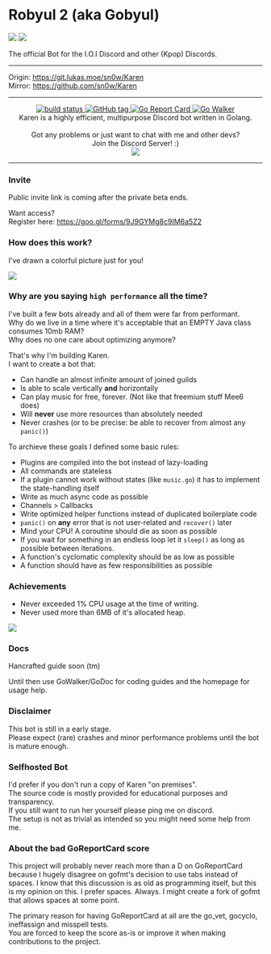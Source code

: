 # Robyul 2 (aka Gobyul)
[<img src="https://img.shields.io/badge/Support-me!-orange.svg">](https://www.paypal.me/swk)
[<img src="https://discordapp.com/api/guilds/250216966436945920/widget.png?style=shield">](https://discord.gg/NWwv299)

The official Bot for the I.O.I Discord and other (Kpop) Discords.

<hr>

Origin: https://git.lukas.moe/sn0w/Karen<br>
Mirror: https://github.com/sn0w/Karen

<hr>

<p align="center">
  <a href="https://git.lukas.moe/sn0w/Karen/commits/master">
    <img alt="build status" src="https://git.lukas.moe/sn0w/Karen/badges/master/build.svg" />
  </a>
  <a href="/">
    <img src="https://img.shields.io/github/tag/sn0w/karen.svg?style=flat-square" alt="GitHub tag"/>
  </a>
  <a href="https://goreportcard.com/report/github.com/sn0w/Karen">
    <img src="https://goreportcard.com/badge/github.com/sn0w/Karen?style=flat-square" alt="Go Report Card"/>
  </a>
  <a href="https://gowalker.org/github.com/sn0w/Karen">
    <img src="http://gowalker.org/api/v1/badge" alt="Go Walker" />
  </a>
  <br>
  Karen is a highly efficient, multipurpose Discord bot written in Golang.
  <br>
  <br>
  Got any problems or just want to chat with me and other devs?<br>
  Join the Discord Server! :)<br>
  <a href="https://discord.karen.vc">
    <img src="https://discordapp.com/api/guilds/180818466847064065/widget.png">
  </a>
</p>
<hr/>

### Invite
Public invite link is coming after the private beta ends.

Want access?<br>
Register here: https://goo.gl/forms/9J9GYMg8c9IM6a5Z2

### How does this work?
I've drawn a colorful picture just for you!

![](http://i.imgur.com/lI3VJDo.png)

### Why are you saying `high performance` all the time?
I've built a few bots already and all of them were far from performant.<br>
Why do we live in a time where it's acceptable that an EMPTY Java class consumes 10mb RAM?<br>
Why does no one care about optimizing anymore?

That's why I'm building Karen.<br>
I want to create a bot that:

 - Can handle an almost infinite amount of joined guilds
 - Is able to scale vertically **and** horizontally
 - Can play music for free, forever. (Not like that freemium stuff Mee6 does)
 - Will **never** use more resources than absolutely needed
 - Never crashes (or to be precise: be able to recover from almost any `panic()`)

To archieve these goals I defined some basic rules:
 - Plugins are compiled into the bot instead of lazy-loading
 - All commands are stateless
 - If a plugin cannot work without states (like `music.go`) it has to implement the state-handling itself
 - Write as much async code as possible
 - Channels > Callbacks
 - Write optimized helper functions instead of duplicated boilerplate code
 - `panic()` on **any** error that is not user-related and `recover()` later
 - Mind your CPU! A coroutine should die as soon as possible
 - If you wait for something in an endless loop let it `sleep()` as long as possible between iterations.
 - A function's cyclomatic complexity should be as low as possible
 - A function should have as few responsibilities as possible

### Achievements

- Never exceeded 1% CPU usage at the time of writing.
- Never used more than 6MB of it's allocated heap.

![](https://i.imgur.com/lGf08Yo.png)

### Docs
Hancrafted guide soon (tm)

Until then use GoWalker/GoDoc for coding guides and
the homepage for usage help.

### Disclaimer
This bot is still in a early stage.<br>
Please expect (rare) crashes and minor performance problems until the bot is mature enough.

### Selfhosted Bot
I'd prefer if you don't run a copy of Karen "on premises".<br>
The source code is mostly provided for educational purposes and transparency.<br>
If you still want to run her yourself please ping me on discord.<br>
The setup is not as trivial as intended so you might need some help from me.

### About the bad GoReportCard score
This project will probably never reach more than a D on GoReportCard because I hugely disagree on gofmt's decision to use tabs instead of spaces. I know that this discussion is as old as programming itself, but this is my opinion on this. I prefer spaces. Always. I might create a fork of gofmt that allows spaces at some point.

The primary reason for having GoReportCard at all are the go_vet, gocyclo, ineffassign and misspell tests.<br>
You are forced to keep the score as-is or improve it when making contributions to the project.
